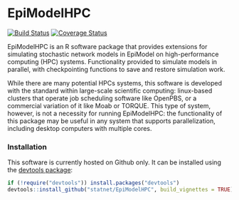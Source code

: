 EpiModelHPC
================
<a href='https://travis-ci.org/statnet/EpiModelHPC' target="_blank"><img src='https://travis-ci.org/statnet/EpiModelHPC.svg?branch=master' alt='Build Status' /></a>
<a href='https://coveralls.io/r/statnet/EpiModelHPC?branch=master' target="_blank"><img src='https://coveralls.io/repos/statnet/EpiModelHPC/badge.svg?branch=master' alt='Coverage Status' /></a>

EpiModelHPC is an R software package that provides extensions for simulating stochastic network models in EpiModel on high-performance computing (HPC) systems. Functionality provided to simulate models in parallel, with checkpointing functions to save and restore simulation work.

While there are many potential HPCs systems, this software is developed with the standard within large-scale scientific computing: linux-based clusters that operate job scheduling software like OpenPBS, or a commercial variation of it like Moab or TORQUE. This type of system, however, is not a necessity for running EpiModelHPC: the functionality of this package may be useful in any system that supports parallelization, including desktop computers with multiple cores.

### Installation
This software is currently hosted on Github only. It can be installed using the <a href="https://github.com/hadley/devtools" target="_blank">devtools package</a>:
```r
if (!require("devtools")) install.packages("devtools")
devtools::install_github("statnet/EpiModelHPC", build_vignettes = TRUE)
```
